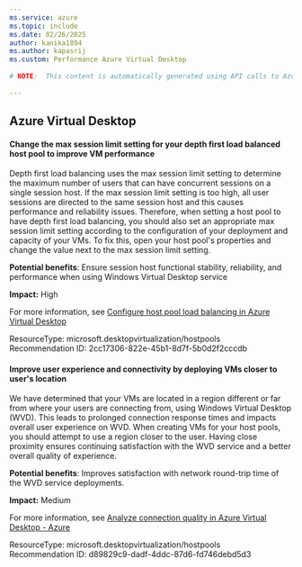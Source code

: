 ```yaml
---
ms.service: azure
ms.topic: include
ms.date: 02/26/2025
author: kanika1894
ms.author: kapasrij
ms.custom: Performance Azure Virtual Desktop
  
# NOTE:  This content is automatically generated using API calls to Azure. Any edits made on these files will be overwritten in the next run of the script. 
  
---
```

  
## Azure Virtual Desktop  
  
<!--2cc17306-822e-45b1-8d7f-5b0d2f2cccdb_begin-->

#### Change the max session limit setting for your depth first load balanced host pool to improve VM performance  
  
Depth first load balancing uses the max session limit setting to determine the maximum number of users that can have concurrent sessions on a single session host. If the max session limit setting is too high, all user sessions are directed to the same session host and this causes performance and reliability issues. Therefore, when setting a host pool to have depth first load balancing, you should also set an appropriate max session limit setting according to the configuration of your deployment and capacity of your VMs. To fix this, open your host pool's properties and change the value next to the max session limit setting.  
  
**Potential benefits**: Ensure session host functional stability, reliability, and performance when using Windows Virtual Desktop service  

**Impact:** High
  
For more information, see [Configure host pool load balancing in Azure Virtual Desktop](/azure/virtual-desktop/configure-host-pool-load-balancing)  

ResourceType: microsoft.desktopvirtualization/hostpools  
Recommendation ID: 2cc17306-822e-45b1-8d7f-5b0d2f2cccdb  


<!--2cc17306-822e-45b1-8d7f-5b0d2f2cccdb_end-->

<!--d89829c9-dadf-4ddc-87d6-fd746debd5d3_begin-->

#### Improve user experience and connectivity by deploying VMs closer to user's location  
  
We have determined that your VMs are located in a region different or far from where your users are connecting from, using Windows Virtual Desktop (WVD). This leads to prolonged connection response times and impacts overall user experience on WVD. When creating VMs for your host pools, you should attempt to use a region closer to the user. Having close proximity ensures continuing satisfaction with the WVD service and a better overall quality of experience.  
  
**Potential benefits**: Improves satisfaction with network round-trip time of the WVD service deployments.  

**Impact:** Medium
  
For more information, see [Analyze connection quality in Azure Virtual Desktop - Azure](/azure/virtual-desktop/connection-latency)  

ResourceType: microsoft.desktopvirtualization/hostpools  
Recommendation ID: d89829c9-dadf-4ddc-87d6-fd746debd5d3  


<!--d89829c9-dadf-4ddc-87d6-fd746debd5d3_end-->

<!--articleBody-->
